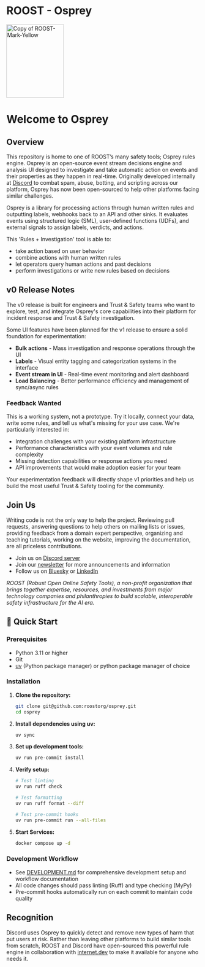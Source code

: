 # ROOST - Osprey

<img width="150" height="191" alt="Copy of ROOST-Mark-Yellow" src="/images/ROOST-Horizontal-Yellow .png" />

# Welcome to Osprey

## Overview

This repository is home to one of ROOST’s many safety tools; Osprey rules engine. Osprey is an open-source event stream decisions engine and analysis UI designed to investigate and take automatic action on events and their properties as they happen in real-time. Originally developed internally at [Discord](https://discord.com/) to combat spam, abuse, botting, and scripting across our platform, Osprey has now been open-sourced to help other platforms facing similar challenges.

Osprey is a library for processing actions through human written rules and outputting labels, webhooks back to an API and other sinks. It evaluates events using structured logic (SML), user-defined functions (UDFs), and external signals to assign labels, verdicts, and actions.

This 'Rules \+ Investigation' tool is able to:

- take action based on user behavior
- combine actions with human written rules
- let operators query human actions and past decisions
- perform investigations or write new rules based on decisions

## v0 Release Notes
The v0 release is built for engineers and Trust & Safety teams who want to explore, test, and integrate Osprey's core capabilities into their platform for incident response and Trust & Safety investigation.

Some UI features have been planned for the v1 release to ensure a solid foundation for experimentation:

- **Bulk actions** - Mass investigation and response operations through the UI
- **Labels** - Visual entity tagging and categorization systems in the interface
- **Event stream in UI** - Real-time event monitoring and alert dashboard
- **Load Balancing** - Better performance efficiency and management of sync/async rules

### Feedback Wanted
This is a working system, not a prototype. Try it locally, connect your data, write some rules, and tell us what's missing for your use case. We're particularly interested in:

- Integration challenges with your existing platform infrastructure
- Performance characteristics with your event volumes and rule complexity
- Missing detection capabilities or response actions you need
- API improvements that would make adoption easier for your team

Your experimentation feedback will directly shape v1 priorities and help us build the most useful Trust & Safety tooling for the community.

## Join Us
Writing code is not the only way to help the project. Reviewing pull requests, answering questions to help others on mailing lists or issues, providing feedback from a domain expert perspective, organizing and teaching tutorials, working on the website, improving the documentation, are all priceless contributions.

- Join us on [Discord server](https://discord.gg/5Csqnw2FSQ)
- Join our [newsletter](https://roost.tools/#get-started) for more announcements and information
- Follow us on [Bluesky](https://bsky.app/profile/roost.tools) or [LinkedIn](https://www.linkedin.com/company/roost-tools/)

_ROOST (Robust Open Online Safety Tools), a non-profit organization that brings together expertise, resources, and investments from major technology companies and philanthropies to build scalable, interoperable safety infrastructure for the AI era._

## 🚀 Quick Start

### Prerequisites

- Python 3.11 or higher
- Git
- [uv](https://docs.astral.sh/uv/) (Python package manager) or python package manager of choice

### Installation

1. **Clone the repository:**

   ```bash
   git clone git@github.com:roostorg/osprey.git
   cd osprey
   ```

2. **Install dependencies using uv:**

   ```bash
   uv sync
   ```

3. **Set up development tools:**

   ```bash
   uv run pre-commit install
   ```

4. **Verify setup:**

   ```bash
   # Test linting
   uv run ruff check

   # Test formatting
   uv run ruff format --diff

   # Test pre-commit hooks
   uv run pre-commit run --all-files

5. **Start Services:**
   ```bash
   docker compose up -d
   ```


### Development Workflow

- See [DEVELOPMENT.md](./docs/DEVELOPMENT.md) for comprehensive development setup and workflow documentation
- All code changes should pass linting (Ruff) and type checking (MyPy)
- Pre-commit hooks automatically run on each commit to maintain code quality


## Recognition
Discord uses Osprey to quickly detect and remove new types of harm that put users at risk. Rather than leaving other platforms to build similar tools from scratch, ROOST and Discord have open-sourced this powerful rule engine in collaboration with [internet.dev](https://internet.dev/) to make it available for anyone who needs it.
